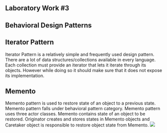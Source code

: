 Laboratory Work #3
--
Behavioral Design Patterns
--
Iterator Pattern
--
Iterator Pattern is a relatively simple and frequently used design pattern. There are a lot of data structures/collections available in every language. Each collection must provide an iterator that lets it iterate through its objects. However while doing so it should make sure that it does not expose its implementation.

Memento
--
Memento pattern is used to restore state of an object to a previous state. Memento pattern falls under behavioral pattern category.
Memento pattern uses three actor classes. Memento contains state of an object to be restored. Originator creates and stores states in Memento objects and Caretaker object is responsible to restore object state from Memento.
![](https://www.tutorialspoint.com/design_pattern/images/memento_pattern_uml_diagram.jpg)
